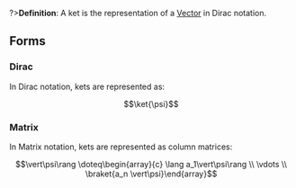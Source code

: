 ?>**Definition**: A ket is the representation of a [Vector](/maths/Vector.md) in Dirac notation.

## Forms
### Dirac
In Dirac notation, kets are represented as:

$$\ket{\psi}$$

### Matrix
In Matrix notation, kets are represented as column matrices:

$$\vert\psi\rang \doteq\begin{array}{c}
\lang a_1\vert\psi\rang \\
\vdots
\\ \braket{a_n \vert\psi}\end{array}$$

